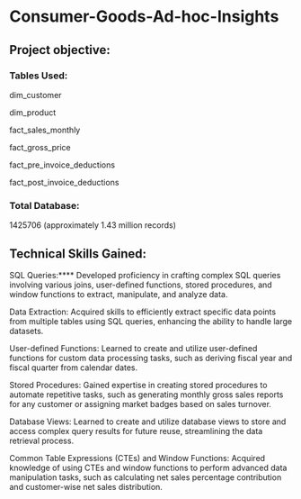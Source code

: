 # Consumer-Goods-Ad-hoc-Insights
## Project objective:
### Tables Used:
 dim_customer
 
 dim_product
 
 fact_sales_monthly
 
 fact_gross_price
 
 fact_pre_invoice_deductions
 
 fact_post_invoice_deductions
 
### Total Database: 
1425706 (approximately 1.43 million records)


## Technical Skills Gained:

SQL Queries:**** Developed proficiency in crafting complex SQL queries involving various joins, user-defined functions, stored procedures, and window functions to extract, manipulate, and analyze data.

Data Extraction: Acquired skills to efficiently extract specific data points from multiple tables using SQL queries, enhancing the ability to handle large datasets.

User-defined Functions: Learned to create and utilize user-defined functions for custom data processing tasks, such as deriving fiscal year and fiscal quarter from calendar dates.

Stored Procedures: Gained expertise in creating stored procedures to automate repetitive tasks, such as generating monthly gross sales reports for any customer or assigning market badges based on sales turnover.

Database Views: Learned to create and utilize database views to store and access complex query results for future reuse, streamlining the data retrieval process.

Common Table Expressions (CTEs) and Window Functions: Acquired knowledge of using CTEs and window functions to perform advanced data manipulation tasks, such as calculating net sales percentage contribution and customer-wise net sales distribution.
